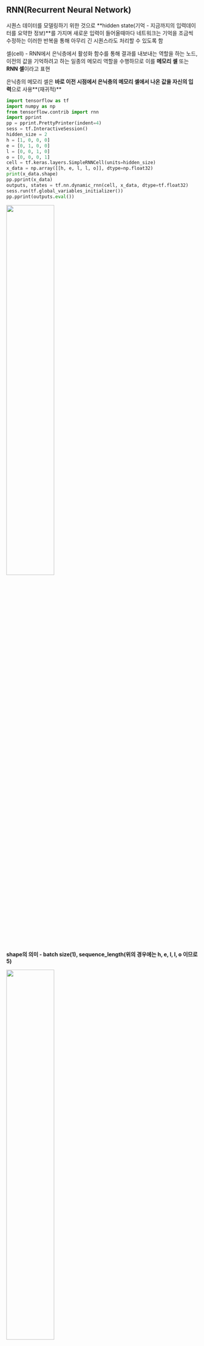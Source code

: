 ## RNN(Recurrent Neural Network)

시퀀스 데이터를 모델링하기 위한 것으로 **hidden state(기억 - 지금까지의 입력데이터를 요약한 정보)**를 가지며 새로운 입력이 들어올때마다 네트워크는 기억을 조금씩 수정하는 이러한 반복을 통해 아무리 긴 시퀀스라도 처리할 수 있도록 함

셀(cell) - RNN에서 은닉층에서 활성화 함수를 통해 결과를 내보내는 역할을 하는 노드, 이전의 값을 기억하려고 하는 일종의 메모리 역할을 수행하므로 이를 **메모리 셀** 또는 **RNN 셀**이라고 표현

은닉층의 메모리 셀은 **바로 이전 시점에서 은닉층의 메모리 셀에서 나온 값을 자신의 입력**으로 사용**(재귀적)**

```python
import tensorflow as tf
import numpy as np
from tensorflow.contrib import rnn
import pprint
pp = pprint.PrettyPrinter(indent=4)
sess = tf.InteractiveSession()
hidden_size = 2
h = [1, 0, 0, 0]
e = [0, 1, 0, 0]
l = [0, 0, 1, 0]
o = [0, 0, 0, 1]
cell = tf.keras.layers.SimpleRNNCell(units=hidden_size)
x_data = np.array([[h, e, l, l, o]], dtype=np.float32)
print(x_data.shape) 
pp.pprint(x_data)
outputs, states = tf.nn.dynamic_rnn(cell, x_data, dtype=tf.float32)
sess.run(tf.global_variables_initializer())
pp.pprint(outputs.eval())
```

<img src="https://user-images.githubusercontent.com/58063806/95017234-38553700-0693-11eb-8b84-633aa153adb6.JPG" width=50%/>

**shape의 의미 - batch size(1), sequence_length(위의 경우에는 h, e, l, l, o 이므로 5)**

<img src="https://user-images.githubusercontent.com/58063806/95017236-39866400-0693-11eb-8a6f-47a18976259e.JPG" width=50% />

초기화된 weight들**(hidden size가 2이므로 2 dimension들이 출력)**

```python
import tensorflow as tf
import numpy as np
from tensorflow.contrib import rnn
import pprint
pp = pprint.PrettyPrinter(indent=4)
sess = tf.InteractiveSession()
hidden_size = 2
h = [1, 0, 0, 0]
e = [0, 1, 0, 0]
l = [0, 0, 1, 0]
o = [0, 0, 0, 1]
x_data = np.array([[h, e, l, l, o], [e, o, l, l, l], [l, l, e, e, l]], dtype=np.float32)
print(x_data.shape)
pp.pprint(x_data)
cell = rnn.BasicLSTMCell(num_units=hidden_size, state_is_tuple=True)
outputs, states = tf.nn.dynamic_rnn(cell, x_data, dtype=tf.float32)
sess.run(tf.global_variables_initializer())
pp.pprint(outputs.eval())
```

다음과 같이 **batch size를 증가(한번에 데이터를 여러개)해서 사용 가능**

<img src="https://user-images.githubusercontent.com/58063806/95017461-64bd8300-0694-11eb-8560-d18b2c33fd5c.JPG" width=35%/>

<img src="https://user-images.githubusercontent.com/58063806/95017462-65eeb000-0694-11eb-9214-7d1e54c7a496.JPG" width=35% />